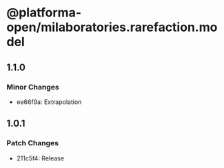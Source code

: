 # @platforma-open/milaboratories.rarefaction.model

## 1.1.0

### Minor Changes

- ee66f9a: Extrapolation

## 1.0.1

### Patch Changes

- 211c5f4: Release
